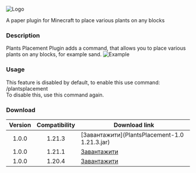 ![Logo](https://i.imgur.com/nIsmRzw.png)

A paper plugin for Minecraft to place various plants on any blocks

### Description
Plants Placement Plugin adds a command, that allows you to place various plants on any blocks, for example sand. 
![Example](https://dl3.pushbulletusercontent.com/FhNHCwCjb35jkg9I8fLLk848lmkgmd8q/temp.png)

### Usage
This feature is disabled by default, to enable this use command:  
/plantsplacement  
To disable this, use this command again.

### Download

| Version | Compatibility | Download link                                   |
|:-------:|:-------------:|--------------------------------------           |
| 1.0.0   | 1.21.3        | [Завантажити](PlantsPlacement-1.0 1.21.3.jar)   |
| 1.0.0   | 1.21.1        | [Завантажити](https://example.com)              |
| 1.0.0   | 1.20.4        | [Завантажити](https://example.com)              |

